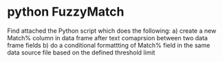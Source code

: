 # python FuzzyMatch
Find attached the Python script which does the following:
a) create a new Match% column in data frame after text comaprsion between two data frame fields
b) do a conditional formattting of Match% field in the same data source file based on the defined threshold limit
